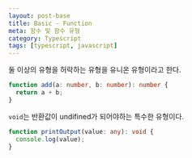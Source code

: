 ```yaml
---
layout: post-base
title: Basic - Function
meta: 함수 및 함수 유형
category: Typescript
tags: [typescript, javascript]
---
```


둘 이상의 유형을 허락하는 유형을 유니온 유형이라고 한다.

```typescript
function add(a: number, b: number): number {
  return a + b;
}
```

`void`는 반환값이 undifined가 되어야하는 특수한 유형이다.

```typescript
function printOutput(value: any): void {
  console.log(value);
}
```

